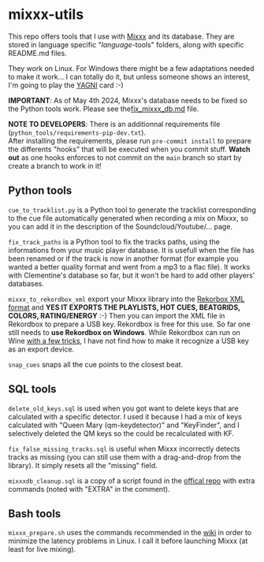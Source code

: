 # mixxx-utils

This repo offers tools that I use with [Mixxx](https://github.com/mixxxdj/mixxx) and its database.
They are stored in language specific "*language*-tools" folders, along with specific README.md files.

They work on Linux. For Windows there might be a few adaptations needed to make it work…
I can totally do it, but unless someone shows an interest, I'm going to play the [YAGNI](https://en.wikipedia.org/wiki/You_aren%27t_gonna_need_it) card :-)

**IMPORTANT**: As of May 4th 2024, Mixxx's database needs to be fixed so the Python tools work.
Please see the[fix_mixxx_db.md](fix_mixxx_db.md) file.

**NOTE TO DEVELOPERS**: There is an additionnal requirements file (`python_tools/requirements-pip-dev.txt`).  
After installing the requirements, please run `pre-commit install` to prepare the differents "hooks" that will be executed when you commit stuff.
**Watch out** as one hooks enforces to not commit on the `main` branch so start by create a branch to work in it!  

## Python tools

`cue_to_tracklist.py` is a Python tool to generate the tracklist corresponding to the cue file
automatically generated when recording a mix on Mixxx, so you can add it in the description of the Soundcloud/Youtube/… page.

`fix_track_paths` is a Python tool to fix the tracks paths, using the informations from your music player database.
It is usefull when the file has been renamed or if the track is now in another format
(for example you wanted a better quality format and went from a mp3 to a flac file).
It works with Clementine's database so far, but it won't be hard to add other players' databases.

`mixxx_to_rekordbox_xml` export your Mixxx library into the [Rekorbox XML format](https://cdn.rekordbox.com/files/20200410160904/xml_format_list.pdf) and
**YES IT EXPORTS THE PLAYLISTS, HOT CUES, BEATGRIDS, COLORS, RATING/ENERGY** :-)
Then you can import the XML file in Rekordbox to prepare a USB key. Rekordbox is free for this use.
So far one still needs to **use Rekordbox on Windows**.
While Rekordbox can run on Wine [with a few tricks](https://erhan.es/blog/running-pioneer-rekordbox-on-linux/),
I have not find how to make it recognize a USB key as an export device.

`snap_cues` snaps all the cue points to the closest beat.

## SQL tools

`delete_old_keys.sql` is used when you got want to delete keys that are calculated with a specific detector.
I used it because I had a mix of keys calculated with "Queen Mary (qm-keydetector)" and "KeyFinder",
and I selectively deleted the QM keys so the could be recalculated with KF.

`fix_false_missing_tracks.sql` is useful when Mixxx incorrectly detects tracks as missing
(you can still use them with a drag-and-drop from the library). It simply resets all the "missing" field.

`mixxxdb_cleanup.sql` is a copy of a script found in the [offical repo](https://github.com/mixxxdj/mixxx/tree/main/tools)
with extra commands (noted with "EXTRA" in the comment).

## Bash tools

`mixxx_prepare.sh` uses the commands recommended in the [wiki](https://github.com/mixxxdj/mixxx/wiki/Adjusting%20Audio%20Latency)
in order to minimize the latency problems in Linux. I call it before launching Mixxx (at least for live mixing).
